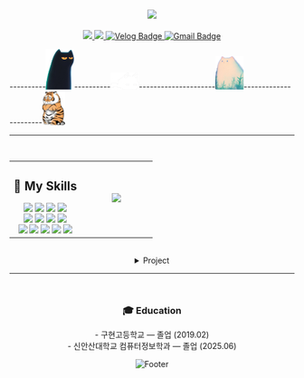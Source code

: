 <div align="center">
  <h3>
    <img src="https://readme-typing-svg.herokuapp.com?font=Luckiest+Guy&size=40&duration=7000&center=true&vCenter=true&width=800&height=150&lines=Welcome+to+KoK's+GitHub!" />
  </h3>
</div>

<div align="center">
  <a href="https://your-resume-link.com" target="_blank" rel="noopener noreferrer">
    <img src="https://img.shields.io/badge/Resume-007ACC?style=for-the-badge&logo=read-the-docs&logoColor=white" />
  </a>
  <a href="https://www.notion.so/1e7c32f3e3d7801d9ceff757d5ca9504?source=copy_link" target="_blank" rel="noopener noreferrer">
    <img src="https://img.shields.io/badge/Notion-000000?style=for-the-badge&logo=notion&logoColor=white" />
  </a>
  <a href="https://velog.io/@levi_" target="_blank" rel="noopener noreferrer">
    <img src="https://img.shields.io/badge/Velog-20C997?style=for-the-badge&logo=velog&logoColor=white" alt="Velog Badge"/>
  </a>
  <a href="https://mail.google.com/mail/?view=cm&to=ko908599@gmail.com" target="_blank" rel="noopener noreferrer">
    <img src="https://img.shields.io/badge/Gmail-D14836?style=for-the-badge&logo=gmail&logoColor=white" alt="Gmail Badge"/>
  </a>
</div>

----------<img src="cattttt.png" width="50"/>----------<img src="catt.png" width="50"/>---------------------<img src="wwwcat.png" width="50"/>----------------------<img src="wwwtiger.png" width="40"/>

---
<br>

<table>
  <tr>
    <td align="center" width="50%">
      <h2>🐳 My Skills</h2>
      <img src="https://img.shields.io/badge/Java-007396?style=for-the-badge&logo=java&logoColor=white"/>
      <img src="https://img.shields.io/badge/MySQL-4479A1?style=for-the-badge&logo=mysql&logoColor=white"/>
      <img src="https://img.shields.io/badge/Spring-6DB33F?style=for-the-badge&logo=spring&logoColor=white"/>
      <img src="https://img.shields.io/badge/React-61DAFB?style=for-the-badge&logo=react&logoColor=black"/><br/>
      <img src="https://img.shields.io/badge/JWT-000000?style=for-the-badge&logo=json-web-tokens&logoColor=white"/>
      <img src="https://img.shields.io/badge/Gradle-02303A?style=for-the-badge&logo=gradle&logoColor=white"/>
      <img src="https://img.shields.io/badge/Vite-646CFF?style=for-the-badge&logo=vite&logoColor=white"/>
      <img src="https://img.shields.io/badge/Node.js-339933?style=for-the-badge&logo=nodedotjs&logoColor=white"/><br/>
      <img src="https://img.shields.io/badge/Next.js-000000?style=for-the-badge&logo=nextdotjs&logoColor=white"/>
      <img src="https://img.shields.io/badge/GitHub-181717?style=for-the-badge&logo=github&logoColor=white"/>
      <img src="https://img.shields.io/badge/Notion-000000?style=for-the-badge&logo=notion&logoColor=white"/>
      <img src="https://img.shields.io/badge/VSCode-007ACC?style=for-the-badge&logo=visual-studio-code&logoColor=white"/>
      <img src="https://img.shields.io/badge/IntelliJ%20IDEA-000000?style=for-the-badge&logo=intellij-idea&logoColor=white"/>
    </td>
    <td align="center" width="50%">
      <img src="https://github-readme-stats.vercel.app/api?username=KoK&show_icons=true&theme=blueberry" />
    </td>
  </tr>
</table>


<br>

<div align="center">
  

<details>

  ### ✨ PROJECT
  
  <summary>Project</summary>

| Project | description | Duration | skill |
|----------|------|------|------|
| [MotionMate](https://github.com/motion-mate/FE-motion-mate) | "운동,커뮤니티,쇼핑몰기능 결합한 SNS기반 소셜커머스플랫폼" | 2025.05 ~ 2025.06 | ![Java](https://img.shields.io/badge/Java-007396?style=for-the-badge&logo=java&logoColor=white) ![Spring](https://img.shields.io/badge/Spring-6DB33F?style=for-the-badge&logo=spring&logoColor=white) ![React](https://img.shields.io/badge/React-61DAFB?style=for-the-badge&logo=react&logoColor=black) ![Node.js](https://img.shields.io/badge/Node.js-339933?style=for-the-badge&logo=nodedotjs&logoColor=white) ![Vite](https://img.shields.io/badge/Vite-646CFF?style=for-the-badge&logo=vite&logoColor=white) |
| [Banana](https://github.com/KH-mini-project/banana) | "Velog클론프로젝트 게시글작성,댓글,좋아요 기능중심 기술블로그" | 2025.04 ~ 2025.04 | ![Java](https://img.shields.io/badge/Java-007396?style=for-the-badge&logo=java&logoColor=white) ![Spring](https://img.shields.io/badge/Spring-6DB33F?style=for-the-badge&logo=spring&logoColor=white) ![React](https://img.shields.io/badge/React-61DAFB?style=for-the-badge&logo=react&logoColor=black) ![Node.js](https://img.shields.io/badge/Node.js-339933?style=for-the-badge&logo=nodedotjs&logoColor=white) ![Vite](https://img.shields.io/badge/Vite-646CFF?style=for-the-badge&logo=vite&logoColor=white) |
| [KickMovie](https://github.com/KH-Movie-Web-Project/FE-kick-movie) | “TMDBAPI기반 영화정보, 평점확인 서비스” | 2025.03 ~ 2025.05 | ![Java](https://img.shields.io/badge/Java-007396?style=for-the-badge&logo=java&logoColor=white) ![Spring](https://img.shields.io/badge/Spring-6DB33F?style=for-the-badge&logo=spring&logoColor=white) ![React](https://img.shields.io/badge/React-61DAFB?style=for-the-badge&logo=react&logoColor=black) ![Next.js](https://img.shields.io/badge/Next.js-000000?style=for-the-badge&logo=nextdotjs&logoColor=white) ![Vite](https://img.shields.io/badge/Vite-646CFF?style=for-the-badge&logo=vite&logoColor=white) |

</details>

</div>

---
<br>

<div align="center"; width: 45%;>
  <h3>🎓 Education</h3>
- 구현고등학교 — 졸업 (2019.02)<br>
- 신안산대학교 컴퓨터정보학과 — 졸업 (2025.06)
</div>

<div align="center">
  
 ![Footer](https://capsule-render.vercel.app/api?type=waving&color=1e90ff&height=200&section=footer)
  
</div>
